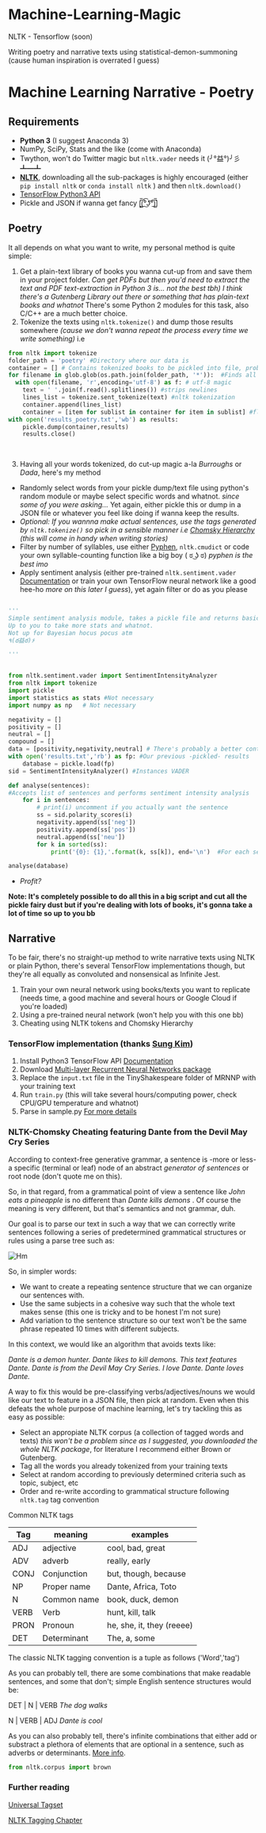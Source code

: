 # Machine-Learning-Magic
NLTK - Tensorflow (soon)

Writing poetry and narrative texts using statistical-demon-summoning (cause human inspiration is overrated I guess)

# Machine Learning Narrative - Poetry

## Requirements

* __Python 3__ (I suggest Anaconda 3)
* NumPy, SciPy, Stats and the like (come with Anaconda)
* Twython, won't do Twitter magic but `nltk.vader` needs it (╯°益°)╯彡┻━┻	
* [__NLTK__](https://www.nltk.org), downloading all the sub-packages is highly encouraged (either `pip install nltk` or `conda install nltk` ) and then `nltk.download()`
* [TensorFlow Python3 API](https://www.tensorflow.org/api_docs/python/)
* Pickle and JSON if wanna get fancy [̲̅$̲̅(̲̅ ͡° ͜ʖ ͡°̲̅)̲̅$̲̅]	

## Poetry

It all depends on what you want to write, my personal method is quite simple:

1. Get a plain-text library of books you wanna cut-up from and save them in your project folder. *Can get PDFs but then you'd need to extract the text and PDF text-extraction in Python 3 is... not the best tbh) I think there's a Gutenberg Library out there or something that has plain-text books and whatnot* There's some Python 2 modules for this task, also C/C++ are a much better choice.
2. Tokenize the texts using `nltk.tokenize()` and dump those results somewhere *(cause we don't wanna repeat the process every time we write something)* i.e

```python
from nltk import tokenize
folder_path = 'poetry' #Directory where our data is
container = [] # Contains tokenized books to be pickled into file, probably list ain't a good idea though
for filename in glob.glob(os.path.join(folder_path, '*')):  #Finds all files in  folder_path
  with open(filename, 'r',encoding='utf-8') as f: # utf-8 magic
    text = ' '.join(f.read().splitlines()) #strips newlines
    lines_list = tokenize.sent_tokenize(text) #nltk tokenization
    container.append(lines_list)
    container = [item for sublist in container for item in sublist] #flattens the list of lists, maybe slow... fix it yourself
with open('results_poetry.txt','wb') as results:
    pickle.dump(container,results)
    results.close()
    
    
```

3. Having all your words tokenized, do cut-up magic a-la *Burroughs* or *Dada*, here's my method
* Randomly select words from your pickle dump/text file using python's random module or maybe select specific words and whatnot. *since some of you were asking...* Yet again, either pickle this or dump in a JSON file or whatever you feel like doing if wanna keep the results.
* *Optional: If you wannna make actual sentences, use the tags generated by `nltk.tokenize()` so pick in a sensible manner i.e [Chomsky Hierarchy](https://en.wikipedia.org/wiki/Chomsky_hierarchy) (this will come in handy when writing stories)*
* Filter by number of syllables, use either [Pyphen](http://pyphen.org), `nltk.cmudict` or code your own syllable-counting function like a big boy ( ಠ ͜ʖ ಠ)	*pyphen is the best imo*
* Apply sentiment analysis (either pre-trained `nltk.sentiment.vader` [Documentation](https://www.nltk.org/_modules/nltk/sentiment/vader.html) or train your own TensorFlow neural network like a good hee-ho *more on this later I guess*), yet again filter or do as you please

```python

'''
Simple sentiment analysis module, takes a pickle file and returns basic data.
Up to you to take more stats and whatnot. 
Not up for Bayesian hocus pocus atm
٩(ఠ益ఠ)۶

'''


from nltk.sentiment.vader import SentimentIntensityAnalyzer
from nltk import tokenize
import pickle
import statistics as stats #Not necessary
import numpy as np   # Not necessary

negativity = []
positivity = []
neutral = []
compound = []
data = [positivity,negativity,neutral] # There's probably a better container out there, possibly numpy array or something idk
with open('results.txt','rb') as fp: #Our previous -pickled- results
    database = pickle.load(fp)
sid = SentimentIntensityAnalyzer() #Instances VADER

def analyse(sentences):
#Accepts list of sentences and performs sentiment intensity analysis
    for i in sentences:
        # print(i) uncomment if you actually want the sentence
        ss = sid.polarity_scores(i)
        negativity.append(ss['neg'])
        positivity.append(ss['pos'])
        neutral.append(ss['neu'])
        for k in sorted(ss):
            print('{0}: {1},'.format(k, ss[k]), end='\n')  #For each sentence it prints a polarity index.

analyse(database)

```
* *Profit?*

**Note: It's completely possible to do all this in a big script and cut all the pickle fairy dust but if you're dealing with lots of books, it's gonna take a lot of time so up to you bb**

## Narrative

To be fair, there's no straight-up method to write narrative texts using NLTK or plain Python, there's several TensorFlow implementations though, but they're all equally as convoluted and nonsensical as Infinite Jest. 

1. Train your own neural network using books/texts you want to replicate (needs time, a good machine and several hours or Google Cloud if you're loaded)
2. Using a pre-trained neural network (won't help you with this one bb)
3. Cheating using NLTK tokens and Chomsky Hierarchy

### TensorFlow implementation (thanks [Sung Kim](https://github.com/hunkim))

1. Install Python3 TensorFlow API [Documentation](https://www.tensorflow.org/api_docs/)
2. Download [Multi-layer Recurrent Neural Networks package](https://github.com/hunkim/word-rnn-tensorflow)
3. Replace the `input.txt` file in the TinyShakespeare folder of MRNNP with your training text
4. Run `train.py` (this will take several hours/computing power, check CPU/GPU temperature and whatnot)
5. Parse in sample.py [For more details](https://github.com/hunkim/word-rnn-tensorflow#beam-search)

### NLTK-Chomsky Cheating featuring Dante from the Devil May Cry Series
 
According to context-free generative grammar, a sentence is -more or less- a specific (terminal or leaf) node of an abstract *generator of sentences* or root node (don't quote me on this).

So, in that regard, from a grammatical point of view a sentence like *John eats a pineapple* is no different than *Dante kills demons*
. Of course the meaning is very different, but that's semantics and not grammar, duh.

Our goal is to parse our text in such a way that we can correctly write sentences following a series of predetermined grammatical  structures or rules using a parse tree such as:

![Hm](http://2.bp.blogspot.com/-0OviR_gBISo/U1JJAi67DaI/AAAAAAAAAnE/BSGxu60uDbo/s1600/tree+why_graphs002.png "Chomsky Tree")

So, in simpler words:
* We want to create a repeating sentence structure that we can organize our sentences with.
* Use the same subjects in a cohesive way such that the whole text makes sense (this one is tricky and to be honest I'm not sure)
* Add variation to the sentence structure so our text won't be the same phrase repeated 10 times with different subjects.

In this context, we would like an algorithm that avoids texts like:
 
 *Dante is a demon hunter. Dante likes to kill demons. This text features Dante. Dante is from the Devil May Cry Series. I love Dante. Dante loves Dante.*
 
A way to fix this would be pre-classifying verbs/adjectives/nouns we would like our text to feature in a JSON file, then pick at random. Even when this defeats the whole purpose of machine learning, let's try tackling this as easy as possible:

* Select an appropiate NLTK corpus (a collection of tagged words and texts) *this won't be a problem since as I suggested, you downloaded the whole NLTK package*, for literature I recommend either Brown or Gutenberg. 
* Tag all the words you already tokenized from your training texts
* Select at random according to previously determined criteria such as topic, subject, etc
* Order and re-write according to grammatical structure following `nltk.tag` tag convention

Common NLTK tags

Tag| meaning | examples
--- | --- | ---
ADJ | adjective | cool, bad, great
ADV | adverb | really, early
CONJ | Conjunction | but, though, because
NP | Proper name | Dante, Africa, Toto
N | Common name | book, duck, demon
VERB | Verb | hunt, kill, talk
PRON | Pronoun | he, she, it, they (reeee)
DET | Determinant | The, a, some

The classic NLTK tagging convention is a tuple as follows ('Word','tag')



As you can probably tell, there are some combinations that make readable sentences, and some that don't; simple English sentence structures would be:

DET | N | VERB  *The dog walks*

N | VERB | ADJ *Dante is cool*

As you can also probably tell, there's infinite combinations that either add or substract a plethora of elements that are optional in a sentence, such as adverbs or determinants. [More info](https://en.wikipedia.org/wiki/Phrase_structure_rules). 



```python
from nltk.corpus import brown


```



### Further reading

[Universal Tagset](http://www.lrec-conf.org/proceedings/lrec2012/pdf/274_Paper.pdf)

[NLTK Tagging Chapter](https://www.nltk.org/book/ch05.html)

